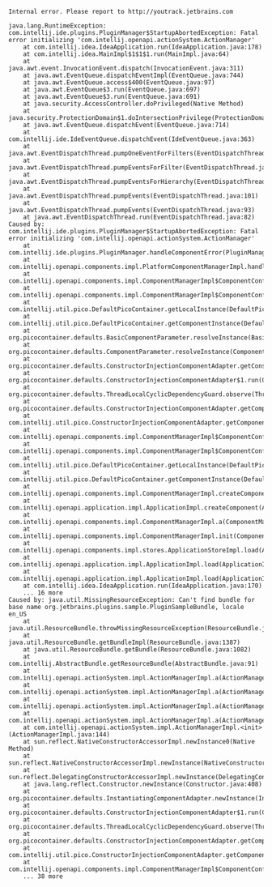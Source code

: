     Internal error. Please report to http://youtrack.jetbrains.com

    java.lang.RuntimeException: com.intellij.ide.plugins.PluginManager$StartupAbortedException: Fatal error initializing 'com.intellij.openapi.actionSystem.ActionManager'
        at com.intellij.idea.IdeaApplication.run(IdeaApplication.java:178)
        at com.intellij.idea.MainImpl$1$1$1.run(MainImpl.java:64)
        at java.awt.event.InvocationEvent.dispatch(InvocationEvent.java:311)
        at java.awt.EventQueue.dispatchEventImpl(EventQueue.java:744)
        at java.awt.EventQueue.access$400(EventQueue.java:97)
        at java.awt.EventQueue$3.run(EventQueue.java:697)
        at java.awt.EventQueue$3.run(EventQueue.java:691)
        at java.security.AccessController.doPrivileged(Native Method)
        at java.security.ProtectionDomain$1.doIntersectionPrivilege(ProtectionDomain.java:75)
        at java.awt.EventQueue.dispatchEvent(EventQueue.java:714)
        at com.intellij.ide.IdeEventQueue.dispatchEvent(IdeEventQueue.java:363)
        at java.awt.EventDispatchThread.pumpOneEventForFilters(EventDispatchThread.java:201)
        at java.awt.EventDispatchThread.pumpEventsForFilter(EventDispatchThread.java:116)
        at java.awt.EventDispatchThread.pumpEventsForHierarchy(EventDispatchThread.java:105)
        at java.awt.EventDispatchThread.pumpEvents(EventDispatchThread.java:101)
        at java.awt.EventDispatchThread.pumpEvents(EventDispatchThread.java:93)
        at java.awt.EventDispatchThread.run(EventDispatchThread.java:82)
    Caused by: com.intellij.ide.plugins.PluginManager$StartupAbortedException: Fatal error initializing 'com.intellij.openapi.actionSystem.ActionManager'
        at com.intellij.ide.plugins.PluginManager.handleComponentError(PluginManager.java:248)
        at com.intellij.openapi.components.impl.PlatformComponentManagerImpl.handleInitComponentError(PlatformComponentManagerImpl.java:39)
        at com.intellij.openapi.components.impl.ComponentManagerImpl$ComponentConfigComponentAdapter$1.getComponentInstance(ComponentManagerImpl.java:587)
        at com.intellij.openapi.components.impl.ComponentManagerImpl$ComponentConfigComponentAdapter.getComponentInstance(ComponentManagerImpl.java:607)
        at com.intellij.util.pico.DefaultPicoContainer.getLocalInstance(DefaultPicoContainer.java:244)
        at com.intellij.util.pico.DefaultPicoContainer.getComponentInstance(DefaultPicoContainer.java:210)
        at org.picocontainer.defaults.BasicComponentParameter.resolveInstance(BasicComponentParameter.java:77)
        at org.picocontainer.defaults.ComponentParameter.resolveInstance(ComponentParameter.java:114)
        at org.picocontainer.defaults.ConstructorInjectionComponentAdapter.getConstructorArguments(ConstructorInjectionComponentAdapter.java:257)
        at org.picocontainer.defaults.ConstructorInjectionComponentAdapter$1.run(ConstructorInjectionComponentAdapter.java:217)
        at org.picocontainer.defaults.ThreadLocalCyclicDependencyGuard.observe(ThreadLocalCyclicDependencyGuard.java:53)
        at org.picocontainer.defaults.ConstructorInjectionComponentAdapter.getComponentInstance(ConstructorInjectionComponentAdapter.java:248)
        at com.intellij.util.pico.ConstructorInjectionComponentAdapter.getComponentInstance(ConstructorInjectionComponentAdapter.java:58)
        at com.intellij.openapi.components.impl.ComponentManagerImpl$ComponentConfigComponentAdapter$1.getComponentInstance(ComponentManagerImpl.java:547)
        at com.intellij.openapi.components.impl.ComponentManagerImpl$ComponentConfigComponentAdapter.getComponentInstance(ComponentManagerImpl.java:607)
        at com.intellij.util.pico.DefaultPicoContainer.getLocalInstance(DefaultPicoContainer.java:244)
        at com.intellij.util.pico.DefaultPicoContainer.getComponentInstance(DefaultPicoContainer.java:210)
        at com.intellij.openapi.components.impl.ComponentManagerImpl.createComponent(ComponentManagerImpl.java:126)
        at com.intellij.openapi.application.impl.ApplicationImpl.createComponent(ApplicationImpl.java:362)
        at com.intellij.openapi.components.impl.ComponentManagerImpl.a(ComponentManagerImpl.java:117)
        at com.intellij.openapi.components.impl.ComponentManagerImpl.init(ComponentManagerImpl.java:88)
        at com.intellij.openapi.components.impl.stores.ApplicationStoreImpl.load(ApplicationStoreImpl.java:101)
        at com.intellij.openapi.application.impl.ApplicationImpl.load(ApplicationImpl.java:507)
        at com.intellij.openapi.application.impl.ApplicationImpl.load(ApplicationImpl.java:489)
        at com.intellij.idea.IdeaApplication.run(IdeaApplication.java:170)
        ... 16 more
    Caused by: java.util.MissingResourceException: Can't find bundle for base name org.jetbrains.plugins.sample.PluginSampleBundle, locale en_US
        at java.util.ResourceBundle.throwMissingResourceException(ResourceBundle.java:1564)
        at java.util.ResourceBundle.getBundleImpl(ResourceBundle.java:1387)
        at java.util.ResourceBundle.getBundle(ResourceBundle.java:1082)
        at com.intellij.AbstractBundle.getResourceBundle(AbstractBundle.java:91)
        at com.intellij.openapi.actionSystem.impl.ActionManagerImpl.a(ActionManagerImpl.java:213)
        at com.intellij.openapi.actionSystem.impl.ActionManagerImpl.a(ActionManagerImpl.java:580)
        at com.intellij.openapi.actionSystem.impl.ActionManagerImpl.a(ActionManagerImpl.java:980)
        at com.intellij.openapi.actionSystem.impl.ActionManagerImpl.a(ActionManagerImpl.java:480)
        at com.intellij.openapi.actionSystem.impl.ActionManagerImpl.<init>(ActionManagerImpl.java:144)
        at sun.reflect.NativeConstructorAccessorImpl.newInstance0(Native Method)
        at sun.reflect.NativeConstructorAccessorImpl.newInstance(NativeConstructorAccessorImpl.java:62)
        at sun.reflect.DelegatingConstructorAccessorImpl.newInstance(DelegatingConstructorAccessorImpl.java:45)
        at java.lang.reflect.Constructor.newInstance(Constructor.java:408)
        at org.picocontainer.defaults.InstantiatingComponentAdapter.newInstance(InstantiatingComponentAdapter.java:193)
        at org.picocontainer.defaults.ConstructorInjectionComponentAdapter$1.run(ConstructorInjectionComponentAdapter.java:220)
        at org.picocontainer.defaults.ThreadLocalCyclicDependencyGuard.observe(ThreadLocalCyclicDependencyGuard.java:53)
        at org.picocontainer.defaults.ConstructorInjectionComponentAdapter.getComponentInstance(ConstructorInjectionComponentAdapter.java:248)
        at com.intellij.util.pico.ConstructorInjectionComponentAdapter.getComponentInstance(ConstructorInjectionComponentAdapter.java:58)
        at com.intellij.openapi.components.impl.ComponentManagerImpl$ComponentConfigComponentAdapter$1.getComponentInstance(ComponentManagerImpl.java:547)
        ... 38 more
